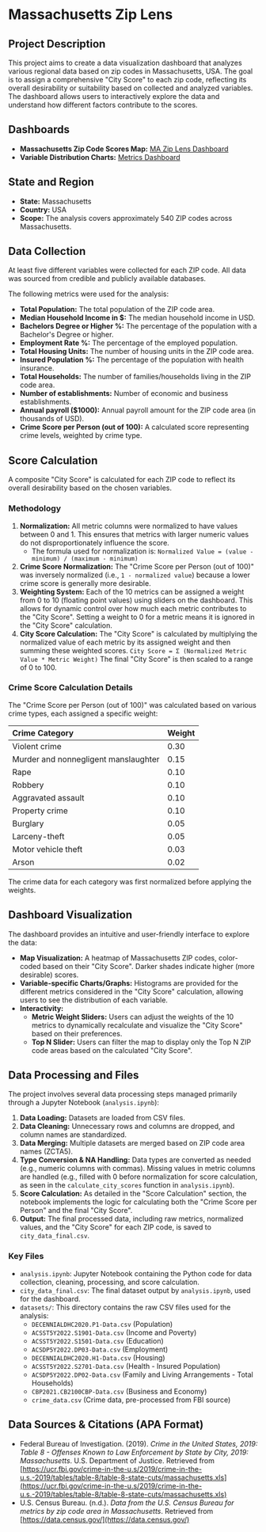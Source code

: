# Massachusetts Zip Lens

## Project Description

This project aims to create a data visualization dashboard that analyzes various regional data based on zip codes in Massachusetts, USA. The goal is to assign a comprehensive "City Score" to each zip code, reflecting its overall desirability or suitability based on collected and analyzed variables. The dashboard allows users to interactively explore the data and understand how different factors contribute to the scores.

## Dashboards

* **Massachusetts Zip Code Scores Map:** [MA Zip Lens Dashboard](https://public.tableau.com/views/Project2_17338642634420/Dashboard1?:language=en-US&:sid=&:redirect=auth&:display_count=n&:origin=viz_share_link)
* **Variable Distribution Charts:** [Metrics Dashboard](https://public.tableau.com/views/Project2_17338642634420/MetricsDashboard?:language=en-US&:sid=&:redirect=auth&:display_count=n&:origin=viz_share_link)

## State and Region

* **State:** Massachusetts
* **Country:** USA
* **Scope:** The analysis covers approximately 540 ZIP codes across Massachusetts.

## Data Collection

At least five different variables were collected for each ZIP code. All data was sourced from credible and publicly available databases.

The following metrics were used for the analysis:

* **Total Population:** The total population of the ZIP code area.
* **Median Household Income in $:** The median household income in USD.
* **Bachelors Degree or Higher %:** The percentage of the population with a Bachelor's Degree or higher.
* **Employment Rate %:** The percentage of the employed population.
* **Total Housing Units:** The number of housing units in the ZIP code area.
* **Insured Population %:** The percentage of the population with health insurance.
* **Total Households:** The number of families/households living in the ZIP code area.
* **Number of establishments:** Number of economic and business establishments.
* **Annual payroll ($1000):** Annual payroll amount for the ZIP code area (in thousands of USD).
* **Crime Score per Person (out of 100):** A calculated score representing crime levels, weighted by crime type.

## Score Calculation

A composite "City Score" is calculated for each ZIP code to reflect its overall desirability based on the chosen variables.

### Methodology

1. **Normalization:** All metric columns were normalized to have values between 0 and 1. This ensures that metrics with larger numeric values do not disproportionately influence the score.
   * The formula used for normalization is:
        `Normalized Value = (value - minimum) / (maximum - minimum)`
2. **Crime Score Normalization:** The "Crime Score per Person (out of 100)" was inversely normalized (i.e., `1 - normalized value`) because a lower crime score is generally more desirable.
3. **Weighting System:** Each of the 10 metrics can be assigned a weight from 0 to 10 (floating point values) using sliders on the dashboard. This allows for dynamic control over how much each metric contributes to the "City Score". Setting a weight to 0 for a metric means it is ignored in the "City Score" calculation.
4. **City Score Calculation:** The "City Score" is calculated by multiplying the normalized value of each metric by its assigned weight and then summing these weighted scores.
    `City Score = Σ (Normalized Metric Value * Metric Weight)`
    The final "City Score" is then scaled to a range of 0 to 100.

### Crime Score Calculation Details

The "Crime Score per Person (out of 100)" was calculated based on various crime types, each assigned a specific weight:

| Crime Category                       | Weight |
| :----------------------------------- | :----- |
| Violent crime                        | 0.30   |
| Murder and nonnegligent manslaughter | 0.15   |
| Rape                                 | 0.10   |
| Robbery                              | 0.10   |
| Aggravated assault                   | 0.10   |
| Property crime                       | 0.10   |
| Burglary                             | 0.05   |
| Larceny-theft                        | 0.05   |
| Motor vehicle theft                  | 0.03   |
| Arson                                | 0.02   |

The crime data for each category was first normalized before applying the weights.

## Dashboard Visualization

The dashboard provides an intuitive and user-friendly interface to explore the data:

* **Map Visualization:** A heatmap of Massachusetts ZIP codes, color-coded based on their "City Score". Darker shades indicate higher (more desirable) scores.
* **Variable-specific Charts/Graphs:** Histograms are provided for the different metrics considered in the "City Score" calculation, allowing users to see the distribution of each variable.
* **Interactivity:**
  * **Metric Weight Sliders:** Users can adjust the weights of the 10 metrics to dynamically recalculate and visualize the "City Score" based on their preferences.
  * **Top N Slider:** Users can filter the map to display only the Top N ZIP code areas based on the calculated "City Score".

## Data Processing and Files

The project involves several data processing steps managed primarily through a Jupyter Notebook (`analysis.ipynb`):

1. **Data Loading:** Datasets are loaded from CSV files.
2. **Data Cleaning:** Unnecessary rows and columns are dropped, and column names are standardized.
3. **Data Merging:** Multiple datasets are merged based on ZIP code area names (ZCTA5).
4. **Type Conversion & NA Handling:** Data types are converted as needed (e.g., numeric columns with commas). Missing values in metric columns are handled (e.g., filled with 0 before normalization for score calculation, as seen in the `calculate_city_scores` function in `analysis.ipynb`).
5. **Score Calculation:** As detailed in the "Score Calculation" section, the notebook implements the logic for calculating both the "Crime Score per Person" and the final "City Score".
6. **Output:** The final processed data, including raw metrics, normalized values, and the "City Score" for each ZIP code, is saved to `city_data_final.csv`.

### Key Files

* `analysis.ipynb`: Jupyter Notebook containing the Python code for data collection, cleaning, processing, and score calculation.
* `city_data_final.csv`: The final dataset output by `analysis.ipynb`, used for the dashboard.
* `datasets/`: This directory contains the raw CSV files used for the analysis:
  * `DECENNIALDHC2020.P1-Data.csv` (Population)
  * `ACSST5Y2022.S1901-Data.csv` (Income and Poverty)
  * `ACSST5Y2022.S1501-Data.csv` (Education)
  * `ACSDP5Y2022.DP03-Data.csv` (Employment)
  * `DECENNIALDHC2020.H1-Data.csv` (Housing)
  * `ACSST5Y2022.S2701-Data.csv` (Health - Insured Population)
  * `ACSDP5Y2022.DP02-Data.csv` (Family and Living Arrangements - Total Households)
  * `CBP2021.CB2100CBP-Data.csv` (Business and Economy)
  * `crime_data.csv` (Crime data, pre-processed from FBI source)

## Data Sources & Citations (APA Format)

* Federal Bureau of Investigation. (2019). *Crime in the United States, 2019: Table 8 - Offenses Known to Law Enforcement by State by City, 2019: Massachusetts*. U.S. Department of Justice. Retrieved from [https://ucr.fbi.gov/crime-in-the-u.s/2019/crime-in-the-u.s.-2019/tables/table-8/table-8-state-cuts/massachusetts.xls](https://ucr.fbi.gov/crime-in-the-u.s/2019/crime-in-the-u.s.-2019/tables/table-8/table-8-state-cuts/massachusetts.xls)
* U.S. Census Bureau. (n.d.). *Data from the U.S. Census Bureau for metrics by zip code area in Massachusetts*. Retrieved from [https://data.census.gov/](https://data.census.gov/)
